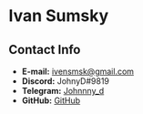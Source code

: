 # Ivan Sumsky

## Contact Info
- **E-mail:**  ivensmsk@gmail.com
- **Discord:**  JohnyD#9819
- **Telegram:** [Johnnny_d](https://t.me/Johnnny_d)
- **GitHub:** [GitHub](https://github.com/BonkiDonki)